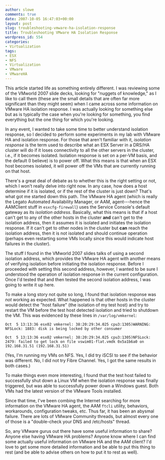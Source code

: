 ```yaml
---
author: slowe
comments: true
date: 2007-10-05 16:47:03+00:00
layout: post
slug: troubleshooting-vmware-ha-isolation-response
title: Troubleshooting VMware HA Isolation Response
wordpress_id: 554
categories:
- Virtualization
tags:
- ESX
- NFS
- Virtualization
- VMware
- VMwareHA
---
```


This article started life as something entirely different. I was reviewing some of the VMworld 2007 slide decks, looking for "nuggets of knowledge," as I like to call them (these are the small details that are often far more significant than they might seem) when I came across some information on VMware HA isolation response. I was actually looking for something else but as is typically the case when you're looking for something, you find everything but the one thing for which you're looking.

In any event, I wanted to take some time to better understand isolation response, so I decided to perform some experiments in my lab with VMware HA and isolation response. For those that aren't familiar with it, _isolation response_ is the term used to describe what an ESX Server in a DRS/HA cluster will do if it loses connectivity to all the other servers in the cluster, i.e., if it becomes isolated. Isolation response is set on a per-VM basis, and the default (I believe) is to power off. What this means is that when an ESX host becomes isolated, it will power off the VMs that are currently running on that host.

There's a great deal of debate as to whether this is the right setting or not, which I won't really delve into right now. In any case, how does a host determine if it is isolated, or if the rest of the cluster is just down? That's what got me started down this path. The VMware HA agent (which is really the Legato Automated Availability Manager, or AAM, agent---hence the AAMClient stuff in `esxcfg-firewall`) uses the Service Console's default gateway as its _isolation address_. Basically, what this means is that if a host can't get to any of the other hosts in the cluster **and** can't get to the isolation address, then it assumes it is isolated and initiates the isolation response. If it can't get to other nodes in the cluster but **can** reach the isolation address, then it is not isolated and should continue operation (perhaps even restarting some VMs locally since this would indicate host failures in the cluster).

The stuff I found in the VMworld 2007 slides talks of using a second isolation address, which provides the VMware HA agent with another means of verifying isolation before initiating the isolation response. Before I proceeded with setting this second address, however, I wanted to be sure I understood the operation of isolation response in the current configuration. Once I'd tested that and then tested the second isolation address, I was going to write it up here.

To make a long story not quite so long, I found that isolation response was _not_ working as expected. What happened is that other hosts in the cluster would detect the "host failure" (the isolation of my test host) and try to restart the VM before the test host detected isolation and tried to shutdown the VM. This was evidenced by these lines in `/var/log/vmkernel`:

	Oct  5 13:13:36 esx02 vmkernel: 38:20:29:34.025 cpu3:1305)WARNING: NFSLock: 1883: disk is being locked by other consumer  
	
	Oct  5 13:13:36 esx02 vmkernel: 38:20:29:34.025 cpu3:1305)NFSLock: 2479: failed to get lock on file vswim01-flat.vmdk 0x5a1b6a0 on 192.168.31.51 (192.168.31.51)

(Yes, I'm running my VMs on NFS. Yes, I did try iSCSI to see if the behavior was different. No, I did not try Fibre Channel. Yes, I got the same results in both cases.)

To make things even more interesting, I found that the test host failed to successfully shut down a Linux VM when the isolation response was finally triggered, but was able to successfully power down a Windows guest. Both VMs had the latest version of the VMware Tools installed.

Since that time, I've been combing the Internet searching for more information on the VMware HA agent, the AAM `ftcli` utility, behaviors, workarounds, configuration tweaks, etc. Thus far, it has been an abysmal failure. There are lots of VMware Community threads, but almost every one of those is a "double-check your DNS and /etc/hosts" thread.

So, any VMware gurus out there have some useful information to share? Anyone else having VMware HA problems? Anyone know where I can find some actually useful information on VMware HA and the AAM client? I'd love to get some more detailed information and be able to put this thing to rest (and be able to advise others on how to put it to rest as well).
